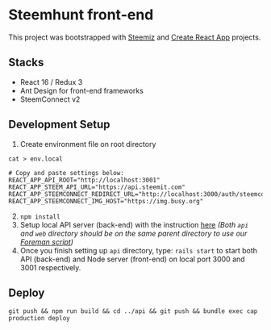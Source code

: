 # Steemhunt front-end

This project was bootstrapped with [Steemiz](https://github.com/steemiz/steemiz) and [Create React App](https://github.com/facebookincubator/create-react-app) projects.


## Stacks
- React 16 / Redux 3
- Ant Design for front-end frameworks
- SteemConnect v2

## Development Setup

1. Create environment file on root directory
```
cat > env.local

# Copy and paste settings below:
REACT_APP_API_ROOT="http://localhost:3001"
REACT_APP_STEEM_API_URL="https://api.steemit.com"
REACT_APP_STEEMCONNECT_REDIRECT_URL="http://localhost:3000/auth/steemconnect/callback"
REACT_APP_STEEMCONNECT_IMG_HOST="https://img.busy.org"
```

2. `npm install`
3. Setup local API server (back-end) with the instruction [here](https://github.com/Steemhunt/api/blob/master/README.md)
*(Both `api` and `web` directory should be on the same parent directory to use our [Foreman script](https://github.com/Steemhunt/api/blob/master/Procfile))*
4. Once you finish setting up `api` directory, type:
```rails start```
to start both API (back-end) and Node server (front-end) on local port 3000 and 3001 respectively.


## Deploy
```
git push && npm run build && cd ../api && git push && bundle exec cap production deploy
```